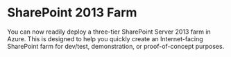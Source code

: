 # SharePoint 2013 Farm

You can now readily deploy a three-tier SharePoint Server 2013 farm in Azure. This is designed to help you quickly create an Internet-facing SharePoint farm for dev/test, demonstration, or proof-of-concept purposes.